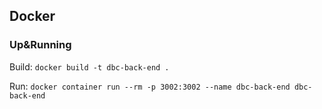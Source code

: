 ## Docker

### Up&Running

Build: `docker build -t dbc-back-end .`

Run: `docker container run --rm -p 3002:3002 --name dbc-back-end dbc-back-end`
